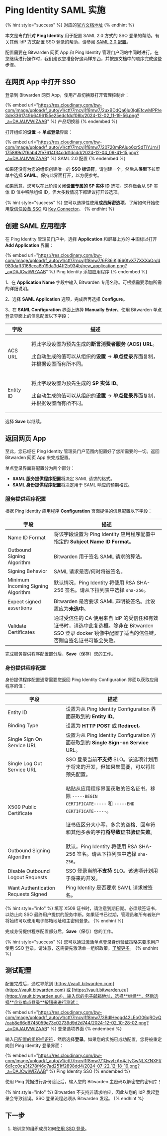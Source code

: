 # Ping Identity SAML 实施

{% hint style="success" %}
对应的[官方文档地址](https://bitwarden.com/help/ping-identity-saml-implementation/)
{% endhint %}

本文是**专门针对 Ping Identity** 用于配置 SAML 2.0 方式的 SSO 登录的帮助。有关其他 IdP 方式配置 SSO 登录的帮助，请参阅 [SAML 2.0 配置](../../../login-with-sso/saml-2.0-configuration.md)。

配置需要在 Bitwarden 网页 App 和 Ping Identity 管理门户网站中同时进行。在您继续进行操作时，我们建议您准备好这两样东西，并按照文档中的顺序完成这些步骤。

## 在网页 App 中打开 SSO <a href="#open-sso-in-the-web-app" id="open-sso-in-the-web-app"></a>

登录到 Bitwarden 网页 App，使用产品切换器打开管理控制台：

{% embed url="https://res.cloudinary.com/bw-com/image/upload/f_auto/v1/ctf/7rncvj1f8mw7/2uxBDdQa6lu0IgIEfcwMPP/e3de3361749b6496155e25edcfdcf08b/2024-12-02_11-19-56.png?_a=DAJAUVWIZAAB" %}
产品切换器
{% endembed %}

打开组织的**设置** → **单点登录**界面：

{% embed url="https://res.cloudinary.com/bw-com/image/upload/f_auto/v1/ctf/7rncvj1f8mw7/20720mRAluo6crSdTiYJrn/1175889d7f6ab42fe7614f34cdd1dcdd/2024-12-04_09-41-15.png?_a=DAJAUVWIZAAB" %}
SAML 2.0 配置
{% endembed %}

如果还没有为您的组织创建唯一的 **SSO 标识符**，请创建一个，然后从**类型**下拉菜单中选择 **SAML**。保持此界面打开，以方便参考。

如果愿意，您可以在此阶段关闭**设置专属的 SP 实体 ID** 选项。这样做会从 SP 实体 ID 值中移除组织 ID，但大多数情况下都建议打开该选项。

{% hint style="success" %}
您可以选择性使用**成员解密选项**。了解如何开始使用[受信任设备 SSO](../trusted-devices/about-trusted-devices.md) 和 [Key Connector](../../../self-hosting/key-connector/about-key-connector.md)。
{% endhint %}

## 创建 SAML 应用程序 <a href="#create-saml-app" id="create-saml-app"></a>

在 Ping Identity 管理员门户中，选择 **Application** 和屏幕上方的 ✚图标以打开 **Add Application** 界面：

{% embed url="https://res.cloudinary.com/bw-com/image/upload/f_auto/v1/ctf/7rncvj1f8mw7/6F36iKjI660tvX77XXXaOn/d983daff3168cca8b19da3d4ff2b934b/new_application.png?_a=DAJCwlWIZAAB" %}
Ping Identity 添加应用程序
{% endembed %}

1、在 **Application Name** 字段中输入 Bitwarden 专用名称。可根据需要添加所需的详细说明。

2、选择 **SAML Application** 选项，完成后再选择 **Configure**。

3、在 **SAML Configuration** 界面上选择 **Manually Enter**。使用 Bitwarden 单点登录界面上的信息配置以下字段：

| 字段        | 描述                                                                                                                                           |
| --------- | -------------------------------------------------------------------------------------------------------------------------------------------- |
| ACS URL   | <p>将此字段设置为预先生成的<strong>断言消费者服务 (ACS) URL</strong>。</p><p></p><p>此自动生成的值可以从组织的<strong>设置</strong> → <strong>单点登录</strong>界面复制，并根据设置而有所不同。</p> |
| Entity ID | <p>将此字段设置为预先生成的 <strong>SP 实体 ID</strong>。</p><p></p><p>此自动生成的值可以从组织的<strong>设置</strong> → <strong>单点登录</strong>界面复制，并根据设置而有所不同。</p>         |

选择 **Save** 以继续。

## 返回网页 App <a href="#back-to-the-web-app" id="back-to-the-web-app"></a>

至此，您已经在 Ping Identity 管理员门户范围内配置好了您所需要的一切。返回 Bitwarden 网页 App 来完成配置。

单点登录界面将配置分为两个部分：

* **SAML 服务提供程序配置**将决定 SAML 请求的格式。
* **SAML 身份提供程序配置**将决定用于 SAML 响应的预期格式。

### 服务提供程序配置 <a href="#service-provider-configuration" id="service-provider-configuration"></a>

根据 Ping Identity 应用程序 **Configuration** 页面提供的信息配置以下字段：

| 字段                                 | 描述                                                                                           |
| ---------------------------------- | -------------------------------------------------------------------------------------------- |
| Name ID Format                     | 将该字段设置为 Ping Identity 应用程序配置中指定的 **Subject Name ID** **Format**。                             |
| Outbound Signing Algorithm         | Bitwarden 用于签名 SAML 请求的算法。                                                                   |
| Signing Behavior                   | SAML 请求是否/何时将被签名。                                                                            |
| Minimum Incoming Signing Algorithm | 默认情况，Ping Identity 将使用 RSA SHA-256 签名。请从下拉列表中选择 `sha-256`。                                   |
| Expect signed assertions           | Bitwarden 是否要求 SAML 声明被签名。此设置应为**未选中**。                                                      |
| Validate Certificates              | 通过受信任的 CA 使用来自 IdP 的受信任和有效证书时，请选中此复选框。除非在 Bitwarden SSO 登录 docker 镜像中配置了适当的信任链，否则自签名证书可能会失败。 |

完成服务提供程序配置部分后，**Save**（保存）您的工作。

### 身份提供程序配置 <a href="#identity-provider-configuration" id="identity-provider-configuration"></a>

身份提供程序配置通常需要您返回 Ping Identity Configuration 界面以获取应用程序的值：

| 字段                                  | 描述                                                                                                                                                                          |
| ----------------------------------- | --------------------------------------------------------------------------------------------------------------------------------------------------------------------------- |
| Entity ID                           | 设置为从 Ping Identity Configuration 界面获取到的 **Entity ID**。                                                                                                                      |
| Binding Type                        | 设置为 **HTTP POST** 或 **Redirect**。                                                                                                                                           |
| Single Sign On Service URL          | 设置为从 Ping Identity Configuration 界面获取到的 **Single Sign-on Service** URL。                                                                                                     |
| Single Log Out Service URL          | SSO 登录当前**不支持** SLO。该选项计划用于将来的开发，但如果您需要，可以将其预先配置。                                                                                                                           |
| X509 Public Certificate             | <p>粘贴从应用程序界面获取的签名证书。移除 <code>-----BEGIN CERTIFICATE-----</code>  和 <code>-----END CERTIFICATE-----</code>。<br><br>证书值区分大小写，多余的空格、回车符和其他多余的字符<strong>将导致证书验证失败</strong>。</p> |
| Outbound Signing Algorithm          | 默认，Ping Identity 将使用 RSA SHA-256 签名。请从下拉列表中选择 `sha-256`。                                                                                                                    |
| Disable Outbound Logout Requests    | SSO 登录当前**不支持** SLO。该选项计划用于将来的开发。                                                                                                                                           |
| Want Authentication Requests Signed | Ping Identity 是否要求 SAML 请求被签名。                                                                                                                                              |

{% hint style="info" %}
填写 X509 证书时，请注意到期日期。必须续签证书，以防止向 SSO 最终用户提供的服务中断。如果证书已过期，管理员和所有者账户将始终可以使用电子邮箱地址和主密码登录。
{% endhint %}

完成身份提供程序配置部分后，**Save**（保存）您的工作。

{% hint style="success" %}
您可以通过激活单点登录身份验证策略来要求用户使用 SSO 登录。请注意，这需要先激活单一组织政策。[了解更多](../../../organizations/enterprise-policies.md)。
{% endhint %}

## 测试配置 <a href="#test-the-configuration" id="test-the-configuration"></a>

配置完成后，通过导航到 [https://vault.bitwarden.com](https://vault.bitwarden.com) 或 [https://vault.bitwarden.eu](https://vault.bitwarden.eu/)，输入您的电子邮箱地址，选择**继续**，然后选择**企业单点登录**按钮来进行测试：

{% embed url="https://res.cloudinary.com/bw-com/image/upload/f_auto/v1/ctf/7rncvj1f8mw7/3BdlHeogd42LEoG06qROyQ/cab8e66d8745059e73c02739d9d2d744/2024-12-02_10-28-02.png?_a=DAJAUVWIZAAB" %}
登录选项界面
{% endembed %}

输入[已配置的组织标识符](../../../login-with-sso/saml-2.0-configuration.md#step-1-enabling-login-with-sso)，然后选择**登录**。如果您的实施已成功配置，您将被重定向到 Ping Identity 登录界面：

{% embed url="https://res.cloudinary.com/bw-com/image/upload/f_auto/v1/ctf/7rncvj1f8mw7/1QwyIzAp4JtyGwNLXZNXFI/6d1cc0ca3f278f46d7ad251ff2898dd4/2024-07-22_12-18-19.png?_a=DAJCwlWIZAAB" %}
Ping Identity SSO
{% endembed %}

使用 Ping 凭据进行身份验证后，输入您的 Bitwarden 主密码以解密您的密码库！

{% hint style="info" %}
Bitwarden 不支持非请求响应，因此从您的 IdP 发起登录会导致错误。SSO 登录流程必须从 Bitwarden 发起。
{% endhint %}

## 下一步 <a href="#next-steps" id="next-steps"></a>

1. 培训您的组织成员如何[使用 SSO 登录](../../../account/log-in-and-unlock/using-single-sign-on/using-login-with-sso.md)。
